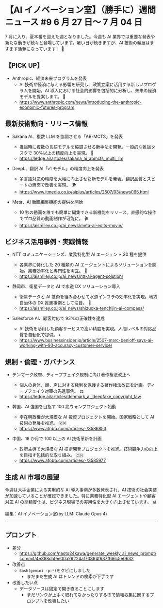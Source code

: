 # 【AI イノベーション室】（勝手に）週間ニュース #9 6 月 27 日～ 7 月 04 日

7 月に入り、夏本番を迎えた週となりました。今週も AI 業界では重要な発表や新たな動きが続々と登場しています。暑い日が続きますが、AI 技術の発展はますます活発になっています！ 🌟

## 【PICK UP】

- Anthropic、経済未来プログラムを発表
  - AI 技術が経済に与える影響を研究し、政策立案に活用する新しいプログラムを開始。AI 導入における社会的影響を包括的に分析し、未来の経済モデルを提案します。 🏢
  - https://www.anthropic.com/news/introducing-the-anthropic-economic-futures-program

## 最新技術動向・リリース情報

- Sakana AI、複数 LLM を協調させる「AB-MCTS」を発表

  - 推論時に複数の言語モデルを協調させる新手法を開発。一般的な推論タスクで 30%以上の精度向上を実現。 🚀
  - https://ledge.ai/articles/sakana_ai_abmcts_multi_llm

- DeepL、翻訳 AI「v1 モデル」の精度向上を発表

  - 多言語対応の精度を大幅に向上させた新モデルを発表。翻訳品質とスピードの両面で改善を実現。 🌍
  - https://www.itmedia.co.jp/aiplus/articles/2507/03/news065.html

- Meta、AI 動画編集機能の提供を開始
  - 10 秒の動画を誰でも簡単に編集できる新機能をリリース。直感的な操作でプロ品質の動画制作が可能に。 🎬
  - https://aismiley.co.jp/ai_news/meta-ai-edits-movie/

## ビジネス活用事例・実践情報

- NTT コミュニケーションズ、業務特化型 AI エージェント 20 種を提供

  - 各業界に特化した 20 種類の AI エージェントによるソリューションを開始。業務効率化と専門性を両立。 💼
  - https://aismiley.co.jp/ai_news/ntt-ai-agent-solution/

- 静岡市、衛星データと AI で水道 DX ソリューション導入

  - 衛星データと AI 技術を組み合わせて水道インフラの効率化を実現。地方自治体の DX 推進事例として注目。 🌊
  - https://aismiley.co.jp/ai_news/shizuoka-tenchijin-ai-compass/

- Salesforce AI、顧客対応で 93%の正確性を達成
  - AI 技術を活用した顧客サービスで高い精度を実現。人間レベルの対応品質を自動化で提供。 📞
  - https://www.businessinsider.jp/article/2507-marc-benioff-says-ai-working-with-93-accuracy-customer-service/

## 規制・倫理・ガバナンス

- デンマーク政府、ディープフェイク規制に向け著作権法改正へ

  - 個人の身体、顔、声に対する権利を保護する著作権法改正を計画。ディープフェイク対策の先進事例。 ⚖️
  - https://ledge.ai/articles/denmark_ai_deepfake_copyright_law

- 韓国、AI 強国を目指す 100 兆ウォンプロジェクト始動

  - 李在明政権が大規模な AI 投資プロジェクトを開始。国家戦略として AI 技術の発展を推進。 🇰🇷
  - https://www.afpbb.com/articles/-/3586853

- 中国、18 か月で 100 以上の AI 技術革新を計画
  - 政府主導で大規模な AI 技術開発プロジェクトを推進。技術競争力の向上を目指す包括的な取り組み。 🇨🇳
  - https://www.afpbb.com/articles/-/3585977

## 生成 AI 市場の展望

今週は大手企業による実用的な AI 導入事例が多数発表され、AI 技術の社会実装が加速していることが確認できました。特に業務特化型 AI エージェントや顧客対応 AI の高精度化は、ビジネス現場での実用性を大きく向上させています。 📊

編集：AI イノベーション室(by LLM: Claude Opus 4)

---

## プロンプト

- 差分
  - https://github.com/naoto24kawa/generate_weekly_ai_news_prompt/commit/4e388cbfee00a29224af70894f637ff66c5e0632
- 改善点
  - `Bash(gemini -p:*)`をクビにしました
    - まだまだ生成 AI はトレンドの検索が下手です
- 改善したい点
  - データソースは固定で開き直ることにします
    - まだリンクが上手く取れてなかったりするので情報収集に関するプロンプトを改善したい
